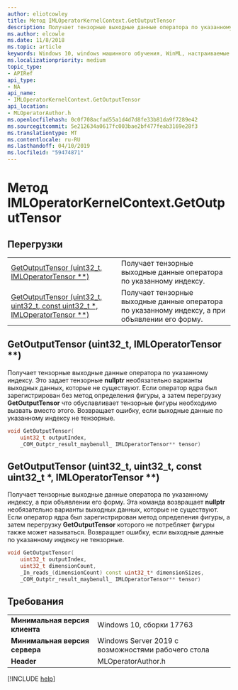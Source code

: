 ```yaml
---
author: eliotcowley
title: Метод IMLOperatorKernelContext.GetOutputTensor
description: Получает тензорные выходные данные оператора по указанному индексу.
ms.author: elcowle
ms.date: 11/8/2018
ms.topic: article
keywords: Windows 10, windows машинного обучения, WinML, настраиваемые операторы, GetOutputTensor
ms.localizationpriority: medium
topic_type:
- APIRef
api_type:
- NA
api_name:
- IMLOperatorKernelContext.GetOutputTensor
api_location:
- MLOperatorAuthor.h
ms.openlocfilehash: 0c0f708acfad55a1d4d7d8fe33b81da9f7289e42
ms.sourcegitcommit: 5e212634a0617fc003bae2bf477feab3169e28f3
ms.translationtype: MT
ms.contentlocale: ru-RU
ms.lasthandoff: 04/10/2019
ms.locfileid: "59474871"
---
```

# <a name="imloperatorkernelcontextgetoutputtensor-method"></a>Метод IMLOperatorKernelContext.GetOutputTensor

## <a name="overloads"></a>Перегрузки

| | |
|-|-|
| [GetOutputTensor (uint32_t, IMLOperatorTensor **)](#GetOutputTensor1) | Получает тензорные выходные данные оператора по указанному индексу. |
| [GetOutputTensor (uint32_t, uint32_t, const uint32_t *, IMLOperatorTensor **)](#GetOutputTensor2) | Получает тензорные выходные данные оператора по указанному индексу, а при объявлении его форму. |

<a name="GetOutputTensor1"></a>
## <a name="getoutputtensoruint32t-imloperatortensor"></a>GetOutputTensor (uint32_t, IMLOperatorTensor **)

Получает тензорные выходные данные оператора по указанному индексу. Это задает тензорные **nullptr** необязательно варианты выходных данных, которые не существуют. Если оператор ядра был зарегистрирован без метод определения фигуры, а затем перегрузку **GetOutputTensor** что обуславливает тензорные фигуры необходимо вызвать вместо этого. Возвращает ошибку, если выходные данные по указанному индексу не тензорные.

```cpp
void GetOutputTensor(
    uint32_t outputIndex, 
    _COM_Outptr_result_maybenull_ IMLOperatorTensor** tensor)
```

<a name="GetOutputTensor2"></a>
## <a name="getoutputtensoruint32t-uint32t-const-uint32t-imloperatortensor"></a>GetOutputTensor (uint32_t, uint32_t, const uint32_t *, IMLOperatorTensor **)

Получает тензорные выходные данные оператора по указанному индексу, а при объявлении его форму. Эта команда возвращает **nullptr** необязательно варианты выходных данных, которые не существуют. Если оператор ядра был зарегистрирован метод определения фигуры, а затем перегрузку **GetOutputTensor** которого не потребляет фигуры также может называться. Возвращает ошибку, если выходные данные по указанному индексу не тензорные.

```cpp
void GetOutputTensor(
    uint32_t outputIndex,
    uint32_t dimensionCount,
    _In_reads_(dimensionCount) const uint32_t* dimensionSizes,
    _COM_Outptr_result_maybenull_ IMLOperatorTensor** tensor)
```

## <a name="requirements"></a>Требования

| | |
|-|-|
| **Минимальная версия клиента** | Windows 10, сборки 17763 |
| **Минимальная версия сервера** | Windows Server 2019 с возможностями рабочего стола |
| **Header** | MLOperatorAuthor.h |

[!INCLUDE [help](../includes/get-help.md)]
